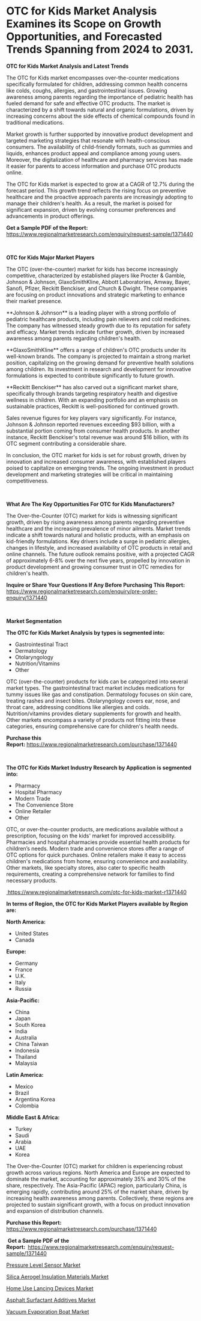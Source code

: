 <p><h1>OTC for Kids Market Analysis Examines its Scope on Growth Opportunities, and Forecasted Trends Spanning from 2024 to 2031.</h1></p><p><strong>OTC for Kids Market Analysis and Latest Trends</strong></p>
<p><p>The OTC for Kids market encompasses over-the-counter medications specifically formulated for children, addressing common health concerns like colds, coughs, allergies, and gastrointestinal issues. Growing awareness among parents regarding the importance of pediatric health has fueled demand for safe and effective OTC products. The market is characterized by a shift towards natural and organic formulations, driven by increasing concerns about the side effects of chemical compounds found in traditional medications.</p><p>Market growth is further supported by innovative product development and targeted marketing strategies that resonate with health-conscious consumers. The availability of child-friendly formats, such as gummies and liquids, enhances product appeal and compliance among young users. Moreover, the digitalization of healthcare and pharmacy services has made it easier for parents to access information and purchase OTC products online.</p><p>The OTC for Kids market is expected to grow at a CAGR of 12.7% during the forecast period. This growth trend reflects the rising focus on preventive healthcare and the proactive approach parents are increasingly adopting to manage their children's health. As a result, the market is poised for significant expansion, driven by evolving consumer preferences and advancements in product offerings.</p></p>
<p><strong>Get a Sample PDF of the Report:&nbsp;</strong> <a href="https://www.regionalmarketresearch.com/enquiry/request-sample/1371440">https://www.regionalmarketresearch.com/enquiry/request-sample/1371440</a></p>
<p>&nbsp;</p>
<p><strong>OTC for Kids Major Market Players</strong></p>
<p><p>The OTC (over-the-counter) market for kids has become increasingly competitive, characterized by established players like Procter & Gamble, Johnson & Johnson, GlaxoSmithKline, Abbott Laboratories, Amway, Bayer, Sanofi, Pfizer, Reckitt Benckiser, and Church & Dwight. These companies are focusing on product innovations and strategic marketing to enhance their market presence.</p><p>**Johnson & Johnson** is a leading player with a strong portfolio of pediatric healthcare products, including pain relievers and cold medicines. The company has witnessed steady growth due to its reputation for safety and efficacy. Market trends indicate further growth, driven by increased awareness among parents regarding children's health.</p><p>**GlaxoSmithKline** offers a range of children's OTC products under its well-known brands. The company is projected to maintain a strong market position, capitalizing on the growing demand for preventive health solutions among children. Its investment in research and development for innovative formulations is expected to contribute significantly to future growth.</p><p>**Reckitt Benckiser** has also carved out a significant market share, specifically through brands targeting respiratory health and digestive wellness in children. With an expanding portfolio and an emphasis on sustainable practices, Reckitt is well-positioned for continued growth.</p><p>Sales revenue figures for key players vary significantly. For instance, Johnson & Johnson reported revenues exceeding $93 billion, with a substantial portion coming from consumer health products. In another instance, Reckitt Benckiser's total revenue was around $16 billion, with its OTC segment contributing a considerable share.</p><p>In conclusion, the OTC market for kids is set for robust growth, driven by innovation and increased consumer awareness, with established players poised to capitalize on emerging trends. The ongoing investment in product development and marketing strategies will be critical in maintaining competitiveness.</p></p>
<p>&nbsp;</p>
<p><strong>What Are The Key Opportunities For OTC for Kids Manufacturers?</strong></p>
<p><p>The Over-the-Counter (OTC) market for kids is witnessing significant growth, driven by rising awareness among parents regarding preventive healthcare and the increasing prevalence of minor ailments. Market trends indicate a shift towards natural and holistic products, with an emphasis on kid-friendly formulations. Key drivers include a surge in pediatric allergies, changes in lifestyle, and increased availability of OTC products in retail and online channels. The future outlook remains positive, with a projected CAGR of approximately 6-8% over the next five years, propelled by innovation in product development and growing consumer trust in OTC remedies for children's health.</p></p>
<p><strong>Inquire or Share Your Questions If Any Before Purchasing This Report:</strong> <a href="https://www.regionalmarketresearch.com/enquiry/pre-order-enquiry/1371440">https://www.regionalmarketresearch.com/enquiry/pre-order-enquiry/1371440</a></p>
<p>&nbsp;</p>
<p><strong>Market Segmentation</strong></p>
<p><strong>The OTC for Kids Market Analysis by types is segmented into:</strong></p>
<p><ul><li>Gastrointestinal Tract</li><li>Dermatology</li><li>Otolaryngology</li><li>Nutrition/Vitamins</li><li>Other</li></ul></p>
<p><p>OTC (over-the-counter) products for kids can be categorized into several market types. The gastrointestinal tract market includes medications for tummy issues like gas and constipation. Dermatology focuses on skin care, treating rashes and insect bites. Otolaryngology covers ear, nose, and throat care, addressing conditions like allergies and colds. Nutrition/vitamins provides dietary supplements for growth and health. Other markets encompass a variety of products not fitting into these categories, ensuring comprehensive care for children's health needs.</p></p>
<p><strong>Purchase this Report:&nbsp;</strong><a href="https://www.regionalmarketresearch.com/purchase/1371440">https://www.regionalmarketresearch.com/purchase/1371440</a></p>
<p>&nbsp;</p>
<p><strong>The OTC for Kids Market Industry Research by Application is segmented into:</strong></p>
<p><ul><li>Pharmacy</li><li>Hospital Pharmacy</li><li>Modern Trade</li><li>The Convenience Store</li><li>Online Retailer</li><li>Other</li></ul></p>
<p><p>OTC, or over-the-counter products, are medications available without a prescription, focusing on the kids' market for improved accessibility. Pharmacies and hospital pharmacies provide essential health products for children’s needs. Modern trade and convenience stores offer a range of OTC options for quick purchases. Online retailers make it easy to access children's medications from home, ensuring convenience and availability. Other markets, like specialty stores, also cater to specific health requirements, creating a comprehensive network for families to find necessary products.</p></p>
<p><a href="https://www.regionalmarketresearch.com/otc-for-kids-market-r1371440">&nbsp;https://www.regionalmarketresearch.com/otc-for-kids-market-r1371440</a></p>
<p><strong>In terms of Region, the OTC for Kids Market Players available by Region are:</strong></p>
<p>
    <p> <strong> North America: </strong>
        <ul>
            <li>United States</li>
            <li>Canada</li>
        </ul>
        </p> 
    <p> <strong> Europe: </strong>
        <ul>
            <li>Germany</li>
            <li>France</li>
            <li>U.K.</li>
            <li>Italy</li>
            <li>Russia</li>
        </ul>
        </p> 
    <p> <strong> Asia-Pacific: </strong>
        <ul>
            <li>China</li>
            <li>Japan</li>
            <li>South Korea</li>
            <li>India</li>
            <li>Australia</li>
            <li>China Taiwan</li>
            <li>Indonesia</li>
            <li>Thailand</li>
            <li>Malaysia</li>
        </ul>
        </p> 
    <p> <strong> Latin America: </strong>
        <ul>
            <li>Mexico</li>
            <li>Brazil</li>
            <li>Argentina Korea</li>
            <li>Colombia</li>
        </ul>
        </p> 
    <p> <strong> Middle East & Africa: </strong>
        <ul>
            <li>Turkey</li>
            <li>Saudi</li>
            <li>Arabia</li>
            <li>UAE</li>
            <li>Korea</li>
        </ul>
    </p>
    </p>
<p><p>The Over-the-Counter (OTC) market for children is experiencing robust growth across various regions. North America and Europe are expected to dominate the market, accounting for approximately 35% and 30% of the share, respectively. The Asia-Pacific (APAC) region, particularly China, is emerging rapidly, contributing around 25% of the market share, driven by increasing health awareness among parents. Collectively, these regions are projected to sustain significant growth, with a focus on product innovation and expansion of distribution channels.</p></p>
<p><strong>Purchase this Report: </strong><a href="https://www.regionalmarketresearch.com/purchase/1371440">https://www.regionalmarketresearch.com/purchase/1371440</a></p>
<p>&nbsp;<strong>Get a Sample PDF of the Report:&nbsp;&nbsp;</strong><a href="https://www.regionalmarketresearch.com/enquiry/request-sample/1371440">https://www.regionalmarketresearch.com/enquiry/request-sample/1371440</a></p>
<p><strong></strong></p>
<p><p><a href="https://www.linkedin.com/pulse/how-pressure-level-sensor-market-evolved-key-trends-ibcje?trackingId=3v79mayTRSiSHzcNyKDMow%3D%3D">Pressure Level Sensor Market</a></p><p><a href="https://issuu.com/reportprime-2/docs/silica-aerogel-insulation-materials_2e0ddc9a6e7eb7">Silica Aerogel Insulation Materials Market</a></p><p><a href="https://medium.com/@trudymohr81/home-use-lancing-devices-market-size-share-trends-analysis-report-by-end-use-cholesterol-99e3e8265e26">Home Use Lancing Devices Market</a></p><p><a href="https://issuu.com/reportprime-2/docs/asphalt-surfactant-additives-market_43dc60836f3559">Asphalt Surfactant Additives Market</a></p><p><a href="https://medium.com/@trudymohr81/vacuum-evaporation-boat-market-global-market-insights-and-sales-trends-2024-to-2031-b826bd4c4758?postPublishedType=repub">Vacuum Evaporation Boat Market</a></p></p>